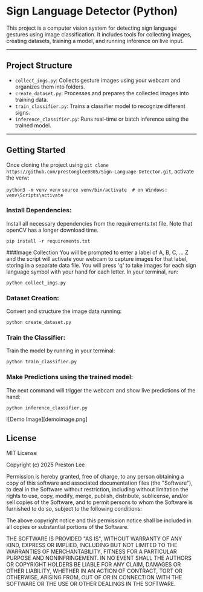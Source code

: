 # Sign Language Detector (Python)

This project is a computer vision system for detecting sign language gestures using image classification. It includes tools for collecting images, creating datasets, training a model, and running inference on live input.

---

## Project Structure

- `collect_imgs.py`: Collects gesture images using your webcam and organizes them into folders.
- `create_dataset.py`: Processes and prepares the collected images into training data.
- `train_classifier.py`: Trains a classifier model to recognize different signs.
- `inference_classifier.py`: Runs real-time or batch inference using the trained model.

---

## Getting Started

Once cloning the project using `git clone https://github.com/prestonglee0805/Sign-Language-Detector.git`, activate the venv: 

`python3 -m venv venv`
`source venv/bin/activate  # on Windows: venv\Scripts\activate`

### Install Dependencies: 
Install all necessary dependencies from the requirements.txt file. Note that openCV has a longer download time. 

`pip install -r requirements.txt` 

###Image Collection 
You will be prompted to enter a label of A, B, C, ... Z and the script will activate your webcam to capture images for that label, storing in a separate data file. You will press 'q' to take images for each sign language symbol with your hand for each letter. In your terminal, run: 

`python collect_imgs.py` 

### Dataset Creation: 
Convert and structure the image data running:  

`python create_dataset.py` 

### Train the Classifier: 
Train the model by running in your terminal: 

`python train_classifier.py` 

### Make Predictions using the trained model:  
The next command will trigger the webcam and show live predictions of the hand: 

`python inference_classifier.py` 

![Demo Image][demoimage.png]

## License

MIT License

Copyright (c) 2025 Preston Lee

Permission is hereby granted, free of charge, to any person obtaining a copy
of this software and associated documentation files (the "Software"), to deal
in the Software without restriction, including without limitation the rights
to use, copy, modify, merge, publish, distribute, sublicense, and/or sell
copies of the Software, and to permit persons to whom the Software is
furnished to do so, subject to the following conditions:

The above copyright notice and this permission notice shall be included in all
copies or substantial portions of the Software.

THE SOFTWARE IS PROVIDED "AS IS", WITHOUT WARRANTY OF ANY KIND, EXPRESS OR
IMPLIED, INCLUDING BUT NOT LIMITED TO THE WARRANTIES OF MERCHANTABILITY,
FITNESS FOR A PARTICULAR PURPOSE AND NONINFRINGEMENT. IN NO EVENT SHALL THE
AUTHORS OR COPYRIGHT HOLDERS BE LIABLE FOR ANY CLAIM, DAMAGES OR OTHER
LIABILITY, WHETHER IN AN ACTION OF CONTRACT, TORT OR OTHERWISE, ARISING FROM,
OUT OF OR IN CONNECTION WITH THE SOFTWARE OR THE USE OR OTHER DEALINGS IN THE
SOFTWARE.
